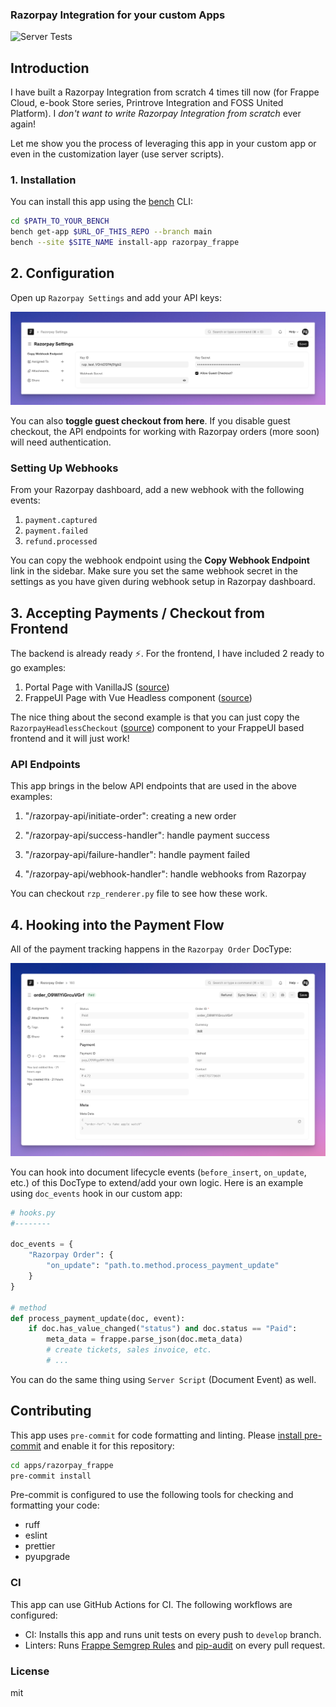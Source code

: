 ### Razorpay Integration for your custom Apps

![Server Tests](https://github.com/BuildWithHussain/razorpay_frappe/actions/workflows/ci.yml/badge.svg)

## Introduction

I have built a Razorpay Integration from scratch 4 times till now (for Frappe Cloud, e-book Store series, Printrove Integration and FOSS United Platform). I *don't want to write Razorpay Integration from scratch* ever again!

Let me show you the process of leveraging this app in your custom app or even in the customization layer (use server scripts).

### 1. Installation

You can install this app using the [bench](https://github.com/frappe/bench) CLI:

```bash
cd $PATH_TO_YOUR_BENCH
bench get-app $URL_OF_THIS_REPO --branch main
bench --site $SITE_NAME install-app razorpay_frappe
```

## 2. Configuration

Open up `Razorpay Settings` and add your API keys:

![Settings Screenshot](.github/images/settings-shot.png)

You can also **toggle guest checkout from here**. If you disable guest checkout, the API endpoints for working with Razorpay orders (more soon) will need authentication.

### Setting Up Webhooks

From your Razorpay dashboard, add a new webhook with the following events:

1. `payment.captured`
1. `payment.failed`
1. `refund.processed`

You can copy the webhook endpoint using the **Copy Webhook Endpoint** link in the sidebar. Make sure you set the same webhook secret in the settings as you have given during webhook setup in Razorpay dashboard.

## 3. Accepting Payments / Checkout from Frontend

The backend is already ready ⚡. For the frontend, I have included 2 ready to go examples:

1. Portal Page with VanillaJS ([source](./examples/checkout.html))
1. FrappeUI Page with Vue Headless component ([source](./examples/FrappeUICheckout.vue))

The nice thing about the second example is that you can just copy the `RazorpayHeadlessCheckout` ([source](./examples/RazorpayHeadlessCheckout.vue)) component to your FrappeUI based frontend and it will just work!

### API Endpoints

This app brings in the below API endpoints that are used in the above examples:

1. "/razorpay-api/initiate-order": creating a new order

2. "/razorpay-api/success-handler": handle payment success

3. "/razorpay-api/failure-handler": handle payment failed

4. "/razorpay-api/webhook-handler": handle webhooks from Razorpay

You can checkout `rzp_renderer.py` file to see how these work.

## 4. Hooking into the Payment Flow

All of the payment tracking happens in the `Razorpay Order` DocType:

![](.github/images/order-form-view-shot.png)

You can hook into document lifecycle events (`before_insert`, `on_update`, etc.) of this DocType to extend/add your own logic. Here is an example using `doc_events` hook in our custom app:

```py
# hooks.py
#--------

doc_events = {
    "Razorpay Order": {
        "on_update": "path.to.method.process_payment_update"
    }
}

# method
def process_payment_update(doc, event):
    if doc.has_value_changed("status") and doc.status == "Paid":
        meta_data = frappe.parse_json(doc.meta_data)
        # create tickets, sales invoice, etc.
        # ...
```

You can do the same thing using `Server Script` (Document Event) as well.

## Contributing

This app uses `pre-commit` for code formatting and linting. Please [install pre-commit](https://pre-commit.com/#installation) and enable it for this repository:

```bash
cd apps/razorpay_frappe
pre-commit install
```

Pre-commit is configured to use the following tools for checking and formatting your code:

- ruff
- eslint
- prettier
- pyupgrade

### CI

This app can use GitHub Actions for CI. The following workflows are configured:

- CI: Installs this app and runs unit tests on every push to `develop` branch.
- Linters: Runs [Frappe Semgrep Rules](https://github.com/frappe/semgrep-rules) and [pip-audit](https://pypi.org/project/pip-audit/) on every pull request.

### License

mit
